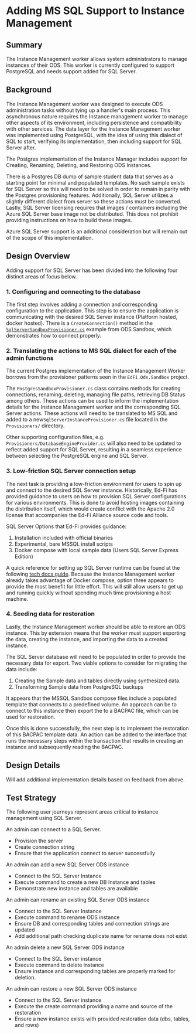 # Adding MS SQL Support to Instance Management

## Summary

The Instance Management worker allows system administrators to manage instances of their ODS. This worker is currently configured to support PostgreSQL and needs support added for SQL Server.

## Background

The Instance Management worker was designed to execute ODS administration tasks without tying up a handler's main process. This asynchronous nature requires the Instance management worker to manage other aspects of its environment, including persistence and compatibility with other services. The data layer for the Instance Management worker was implemented using PostgreSQL, with the idea of using this dialect of SQL to start, verifying its implementation, then including support for SQL Server after.

The Postgres implementation of the Instance Manager includes support for Creating, Renaming, Deleting, and Restoring ODS Instances.

There is a Postgres DB dump of sample student data that serves as a starting point for minimal and populated templates. No such sample exists for SQL Server so this will need to be solved in order to remain in parity with the Postgres provisioning features. Additionally, SQL Server utilizes a slightly different dialect from server so these actions must be converted. Lastly, SQL Server licensing requires that images / containers including the Azure SQL Server base image not be distributed. This does not prohibit providing instructions on how to build these images.

Azure SQL Server support is an additional consideration but will remain out of the scope of this implementation.

## Design Overview

Adding support for SQL Server has been divided into the following four distinct areas of focus below.

### 1. Configuring and connecting to the database

The first step involves adding a connection and corresponding configuration to the application. This step is to ensure the application is communicating with the desired SQL Server instance (Platform hosted, docker hosted). There is a `CreateConnection()` method in the [`SqlServerSandboxProvisioner.cs`](https://github.com/Ed-Fi-Alliance-OSS/Ed-Fi-ODS/blob/main/Application/EdFi.Ods.Sandbox/Provisioners/SqlServerSandboxProvisioner.cs) example from ODS Sandbox, which demonstrates how to connect properly.

### 2. Translating the actions to MS SQL dialect for each of the admin functions

The current Postgres implementation of the Instance Management Worker borrows from the provisioner patterns seen in the `EdFi.Ods.Sandbox` project.

The `PostgresSandboxProvisioner.cs` class contains methods for creating connections, renaming, deleting,  managing file paths, retrieving DB Status among others. These actions can be used to inform the implementation details for the Instance Management worker and the corresponding SQL Server actions. These actions will need to be translated to MS SQL and added to a new`SqlServerInstanceProvisioner.cs` file located in the `Provisioners/` directory.

Other supporting configuration files, e.g. `Provisioners/DatabaseEngineProvider.cs` will also need to be updated to reflect added support for SQL Server, resulting in a seamless experience between selecting the PostgreSQL engine and SQL Server.

### 3. Low-friction SQL Server connection setup

The next task is providing a low-friction environment for users to spin up and connect to the desired SQL Server instance. Historically, Ed-Fi has provided guidance to users on how to provision SQL Server configurations for various environments. This is done to avoid hosting images containing the distribution itself, which would create conflict with the Apache 2.0 license that accompanies the Ed-Fi Alliance source code and tools.

SQL Server Options that Ed-Fi provides guidance:

1. Installation included with official binaries
2. Experimental, bare MSSQL install scripts
3. Docker compose with local sample data (Users SQL Server Express Edition)

A quick reference for setting up SQL Server runtime can be found at the following [tech docs guide](https://docs.ed-fi.org/reference/docker/#step-2-setup-runtime-environment). Because the Instance Management worker already takes advantage of Docker compose, option three appears to provide the most benefit for little effort. This will still allow users to get up and running quickly without spending much time provisioning a host machine.

### 4. Seeding data for restoration

Lastly, the Instance Management worker should be able to restore an ODS instance. This by extension means that the worker must support exporting the data, creating the instance, and importing the data to a created instance.

The SQL Server database will need to be populated in order to provide the necessary data for export. Two viable options to consider for migrating the data include:

1. Creating the Sample data and tables directly using synthesized data.
2. Transforming Sample data from PostgreSQL backups

It appears that the MSSQL Sandbox compose files include a populated template that connects to a predefined volume. An approach can be to connect to this instance then export the to a BACPAC file, which can be used for restoration.

Once this is done successfully, the next step is to implement the restoration of this BACPAC template data. An action can be added to the interface that runs the necessary steps within the transaction that results in creating an instance and subsequently reading the BACPAC.

## Design Details

Will add additional implementation details based on feedback from above.

## Test Strategy

The following user journeys represent areas critical to instance management using SQL Server.

An admin can connect to a SQL Server.

* Provision the server
* Create connection string
* Ensure that the application connect to server successfully

An admin can add a new SQL Server ODS instance

* Connect to the SQL Server Instance
* Execute command to create a new DB Instance and tables
* Demonstrate new instance and tables are available

An admin can rename an existing SQL Server ODS instance

* Connect to the SQL Server Instance
* Execute command to rename ODS instance
* Ensure DB and corresponding tables and connection strings are updated
* Add additional path checking duplicate name for rename does not exist

An admin delete a new SQL Server ODS instance

* Connect to the SQL Server instance
* Execute command to delete instance
* Ensure instance and corresponding tables are properly marked for deletion.

An admin can restore a new SQL Server ODS instance

* Connect to the SQL Server instance
* Execute the create command providing a name and source of the restoration
* Ensure a new instance exists with provided restoration data (dbs, tables, and rows)
